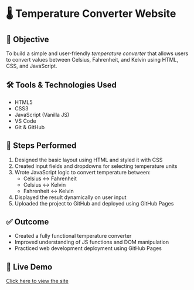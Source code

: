 # 🌡️ Temperature Converter Website

## 📌 Objective
To build a simple and user-friendly *temperature converter* that allows users to convert values between Celsius, Fahrenheit, and Kelvin using HTML, CSS, and JavaScript.

## 🛠️ Tools & Technologies Used
- HTML5  
- CSS3  
- JavaScript (Vanilla JS)  
- VS Code  
- Git & GitHub  

## 🔧 Steps Performed
1. Designed the basic layout using HTML and styled it with CSS
2. Created input fields and dropdowns for selecting temperature units
3. Wrote JavaScript logic to convert temperature between:
   - Celsius ↔ Fahrenheit  
   - Celsius ↔ Kelvin  
   - Fahrenheit ↔ Kelvin
4. Displayed the result dynamically on user input
5. Uploaded the project to GitHub and deployed using GitHub Pages

## ✅ Outcome
- Created a fully functional temperature converter
- Improved understanding of JS functions and DOM manipulation
- Practiced web development deployment using GitHub Pages

## 🔗 Live Demo
[Click here to view the site](https://rakesh-fullstack21.github.io/OIBSIP_Web-Development-and-Designing_task-3/)
